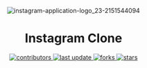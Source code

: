 <div align="center">

   ![instagram-application-logo_23-2151544094](https://github.com/user-attachments/assets/2de80d7c-a58b-4ec9-ba2d-d58fbb8585eb)
   
<h1>Instagram Clone</h1>
  
<!-- Badges -->
<p>
  <a href="https://github.com/ahmdZhran/instagram_clone/graphs/contributors">
    <img src="https://img.shields.io/github/contributors/ahmdZhran/instagram_clone" alt="contributors" />
  </a>
  <a href="https://github.com/ahmdZhran/instagram_clone/commits/main">
    <img src="https://img.shields.io/github/last-commit/ahmdZhran/instagram_clone" alt="last update" />
  </a>
  <a href="https://github.com/ahmdZhran/instagram_clone/network/members">
    <img src="https://img.shields.io/github/forks/ahmdZhran/instagram_clone" alt="forks" />
  </a>
  <a href="https://github.com/ahmdZhran/instagram_clone/stargazers">
    <img src="https://img.shields.io/github/stars/ahmdZhran/instagram_clone" alt="stars" />
  </a>

</p>

